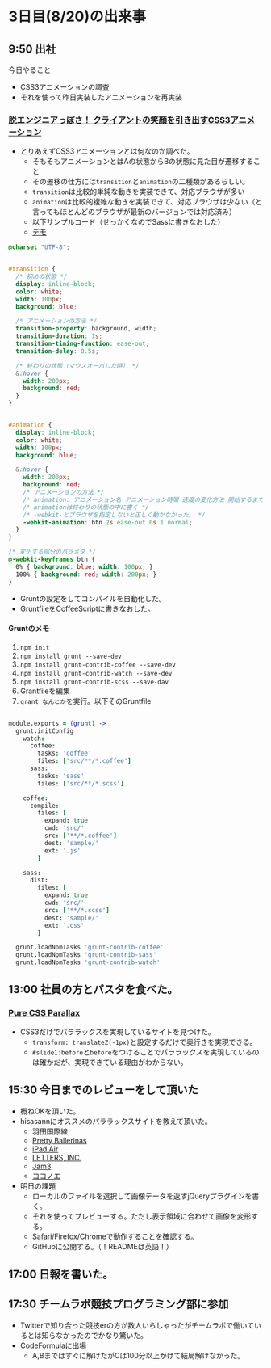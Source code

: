 3日目(8/20)の出来事
===

9:50 出社
---


今日やること

- CSS3アニメーションの調査
- それを使って昨日実装したアニメーションを再実装


### [脱エンジニアっぽさ！ クライアントの笑顔を引き出すCSS3アニメーション](http://www.atmarkit.co.jp/ait/articles/1307/04/news002.html)

- とりあえずCSS3アニメーションとは何なのか調べた。
	- そもそもアニメーションとはAの状態からBの状態に見た目が遷移すること
	- その遷移の仕方には`transition`と`animation`の二種類があるらしい。
	- `transition`は比較的単純な動きを実装できて、対応ブラウザが多い
	- `animation`は比較的複雑な動きを実装できて、対応ブラウザは少ない（と言ってもほとんどのブラウザが最新のバージョンでは対応済み）
	- 以下サンプルコード（せっかくなのでSassに書きなおした）
  - [デモ](http://siquare.github.io/teamlab_internship_log/demo/css3-animation/index.html)

```scss
@charset "UTF-8";


#transition {
  /* 初めの状態 */
  display: inline-block;
  color: white;
  width: 100px;
  background: blue;

  /* アニメーションの方法 */
  transition-property: background, width;
  transition-duration: 1s;
  transition-timing-function: ease-out;
  transition-delay: 0.5s;

  /* 終わりの状態（マウスオーバした時） */
  &:hover {
    width: 200px;
    background: red;
  }
}


#animation {
  display: inline-block;
  color: white;
  width: 100px;
  background: blue;

  &:hover {
    width: 200px;
    background: red;
    /* アニメーションの方法 */
    /* animation: アニメーション名 アニメーション時間 速度の変化方法 開始するまでの時間 繰り返し回数 繰り返し方法; */
    /* animationは終わりの状態の中に書く */
    /* -webkit-とブラウザを指定しないと正しく動かなかった。 */
    -webkit-animation: btn 2s ease-out 0s 1 normal;
  }
}

/* 変化する部分のパラメタ */
@-webkit-keyframes btn {
  0% { background: blue; width: 100px; }
  100% { background: red; width: 200px; }
}
```

- Gruntの設定をしてコンパイルを自動化した。
- GruntfileをCoffeeScriptに書きなおした。

#### Gruntのメモ

1. `npm init`
2. `npm install grunt --save-dev`
3. `npm install grunt-contrib-coffee --save-dev`
4. `npm install grunt-contrib-watch --save-dev`
5. `npm install grunt-contrib-scss --save-dav`
6. Grantfileを編集
7. `grant なんとか`を実行。以下そのGruntfile


```coffeescript

module.exports = (grunt) ->
  grunt.initConfig
    watch:
      coffee:
        tasks: 'coffee'
        files: ['src/**/*.coffee']
      sass:
        tasks: 'sass'
        files: ['src/**/*.scss']

    coffee:
      compile:
        files: [
          expand: true
          cwd: 'src/'
          src: ['**/*.coffee']
          dest: 'sample/'
          ext: '.js'
        ]

    sass:
      dist:
        files: [
          expand: true
          cwd: 'src/'
          src: ['**/*.scss']
          dest: 'sample/'
          ext: '.css'
        ]

  grunt.loadNpmTasks 'grunt-contrib-coffee'
  grunt.loadNpmTasks 'grunt-contrib-sass'
  grunt.loadNpmTasks 'grunt-contrib-watch'
```

13:00 社員の方とパスタを食べた。
---

### [Pure CSS Parallax](http://codepen.io/keithclark/pen/JycFw/)
- CSS3だけでパララックスを実現しているサイトを見つけた。
	- `transform: translateZ(-1px)`と設定するだけで奥行きを実現できる。
	- `#slide1:before`と`before`をつけることでパララックスを実現しているのは確かだが、実現できている理由がわからない。


15:30 今日までのレビューをして頂いた
---

- 概ねOKを頂いた。
- hisasannにオススメのパララックスサイトを教えて頂いた。
	- 羽田国際線
	- [Pretty Ballerinas](http://prettyballerinas.fen.co.jp/)
	- [iPad Air](https://www.apple.com/jp/ipad-air/)
	- [LETTERS, INC.](http://letters-inc.jp/)
	- [Jam3](http://www.jam3.com/)
	- [ココノエ](http://9ye.jp/)
- 明日の課題
	- ローカルのファイルを選択して画像データを返すjQueryプラグインを書く。
	- それを使ってプレビューする。ただし表示領域に合わせて画像を変形する。
	- Safari/Firefox/Chromeで動作することを確認する。
	- GitHubに公開する。（！READMEは英語！）


17:00 日報を書いた。
---

17:30 チームラボ競技プログラミング部に参加
---

- Twitterで知り合った競技erの方が数人いらしゃったがチームラボで働いているとは知らなかったのでかなり驚いた。
- CodeFormulaに出場
  - A,Bまではすぐに解けたがCは100分以上かけて結局解けなかった。

